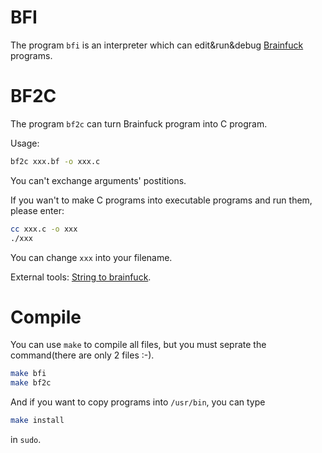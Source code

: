 # BFI
The program `bfi` is an interpreter which can edit&run&debug [Brainfuck](https://esolangs.org/wiki/Brainfuck) programs.

# BF2C
The program `bf2c` can turn Brainfuck program into C program.

Usage: 
```bash
bf2c xxx.bf -o xxx.c
```

You can't exchange arguments' postitions.

If you wan't to make C programs into executable programs and run them, please enter:

```bash
cc xxx.c -o xxx
./xxx
```

You can change `xxx` into your filename.

External tools: [String to brainfuck](https://www.splitbrain.org/services/ook).

# Compile

You can use `make` to compile all files, but you must seprate the command(there are only 2 files :-).

```bash
make bfi
make bf2c
```

And if you want to copy programs into `/usr/bin`, you can type

```bash
make install
```

in `sudo`.
